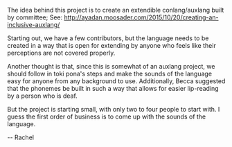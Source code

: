 The idea behind this project is to create an extendible conlang/auxlang built by committee; See: http://ayadan.moosader.com/2015/10/20/creating-an-inclusive-auxlang/

Starting out, we have a few contributors, but the language needs to be created in a way that is open
for extending by anyone who feels like their perceptions are not covered properly.

Another thought is that, since this is somewhat of an auxlang project, we should follow in
toki pona's steps and make the sounds of the language easy for anyone from any background to use.
Additionally, Becca suggested that the phonemes be built in such a way that allows for easier
lip-reading by a person who is deaf.

But the project is starting small, with only two to four people to start with.
I guess the first order of business is to come up with the sounds of the language.

-- Rachel
